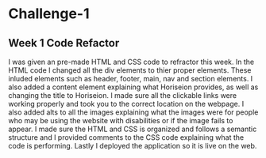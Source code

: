 # Challenge-1
## Week 1 Code Refactor
I was given an pre-made HTML and CSS code to refractor this week. In the HTML code I changed all the div elements to thier proper elements. These inluded elements such as header, footer, main, nav and section elements. I also added a content element explaining what Horiseion provides, as well as changing the title to Horiseion. I made sure all the clickable links were working properly and took you to the correct location on the webpage. I also added alts to all the images explaining what the images were for people who may be using the website with disabilities or if the image fails to appear. I made sure the HTML and CSS is organized and follows a semantic structure and I provided comments to the CSS code explaining what the code is performing. Lastly I deployed the application so it is live on the web.